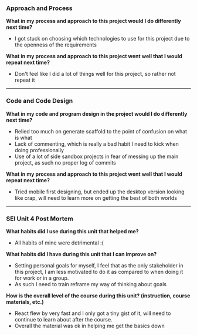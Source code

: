 ### Approach and Process

__What in my process and approach to this project would I do differently next time?__
* I got stuck on choosing which technologies to use for this project due to the openness of the requirements

__What in my process and approach to this project went well that I would repeat next time?__
* Don't feel like I did a lot of things well for this project, so rather not repeat it
--------------------------------------------------------------------------------------------------

### Code and Code Design

__What in my code and program design in the project would I do differently next time?__
* Relied too much on generate scaffold to the point of confusion on what is what
* Lack of commenting, which is really a bad habit I need to kick when doing professionally
* Use of a lot of side sandbox projects in fear of messing up the main project, as such no proper log of commits

__What in my process and approach to this project went well that I would repeat next time?__
* Tried mobile first designing, but ended up the desktop version looking like crap, will need to learn more on getting the best of both worlds
--------------------------------------------------------------------------------------------------

### SEI Unit 4 Post Mortem

__What habits did I use during this unit that helped me?__
* All habits of mine were detrimental :(

__What habits did I have during this unit that I can improve on?__
* Setting personal goals for myself, I feel that as the only stakeholder in this project, I am less motivated to do it as compared to when doing it for work or in a group.
* As such I need to train reframe my way of thinking about goals

__How is the overall level of the course during this unit? (instruction, course materials, etc.)__
* React flew by very fast and I only got a tiny gist of it, will need to continue to learn about after the course.
* Overall the material was ok in helping me get the basics down
